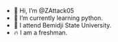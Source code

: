 - 👋 Hi, I’m @ZAttack05
- 🌱 I’m currently learning python.
- 🦫 I attend Bemidji State University.
- 🔥 I am a freshman.

